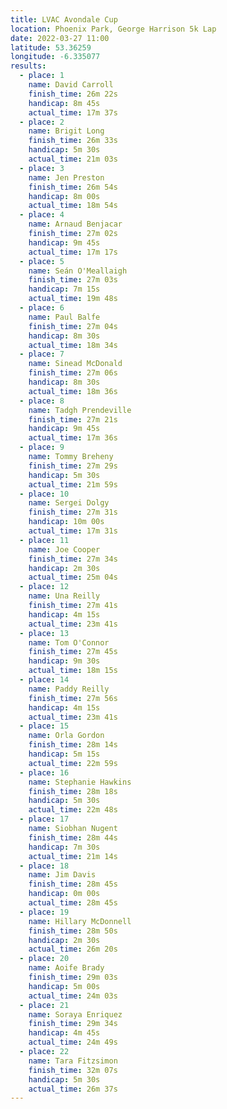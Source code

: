```yaml
---
title: LVAC Avondale Cup
location: Phoenix Park, George Harrison 5k Lap
date: 2022-03-27 11:00
latitude: 53.36259
longitude: -6.335077
results:
  - place: 1
    name: David Carroll
    finish_time: 26m 22s
    handicap: 8m 45s
    actual_time: 17m 37s
  - place: 2
    name: Brigit Long
    finish_time: 26m 33s
    handicap: 5m 30s
    actual_time: 21m 03s
  - place: 3
    name: Jen Preston
    finish_time: 26m 54s
    handicap: 8m 00s
    actual_time: 18m 54s
  - place: 4
    name: Arnaud Benjacar
    finish_time: 27m 02s
    handicap: 9m 45s
    actual_time: 17m 17s
  - place: 5
    name: Seán O'Meallaigh
    finish_time: 27m 03s
    handicap: 7m 15s
    actual_time: 19m 48s
  - place: 6
    name: Paul Balfe
    finish_time: 27m 04s
    handicap: 8m 30s
    actual_time: 18m 34s
  - place: 7
    name: Sinead McDonald
    finish_time: 27m 06s
    handicap: 8m 30s
    actual_time: 18m 36s
  - place: 8
    name: Tadgh Prendeville
    finish_time: 27m 21s
    handicap: 9m 45s
    actual_time: 17m 36s
  - place: 9
    name: Tommy Breheny
    finish_time: 27m 29s
    handicap: 5m 30s
    actual_time: 21m 59s
  - place: 10
    name: Sergei Dolgy
    finish_time: 27m 31s
    handicap: 10m 00s
    actual_time: 17m 31s
  - place: 11
    name: Joe Cooper
    finish_time: 27m 34s
    handicap: 2m 30s
    actual_time: 25m 04s
  - place: 12
    name: Una Reilly
    finish_time: 27m 41s
    handicap: 4m 15s
    actual_time: 23m 41s
  - place: 13
    name: Tom O'Connor
    finish_time: 27m 45s
    handicap: 9m 30s
    actual_time: 18m 15s
  - place: 14
    name: Paddy Reilly
    finish_time: 27m 56s
    handicap: 4m 15s
    actual_time: 23m 41s
  - place: 15
    name: Orla Gordon
    finish_time: 28m 14s
    handicap: 5m 15s
    actual_time: 22m 59s
  - place: 16
    name: Stephanie Hawkins
    finish_time: 28m 18s
    handicap: 5m 30s
    actual_time: 22m 48s
  - place: 17
    name: Siobhan Nugent
    finish_time: 28m 44s
    handicap: 7m 30s
    actual_time: 21m 14s
  - place: 18
    name: Jim Davis
    finish_time: 28m 45s
    handicap: 0m 00s
    actual_time: 28m 45s
  - place: 19
    name: Hillary McDonnell
    finish_time: 28m 50s
    handicap: 2m 30s
    actual_time: 26m 20s
  - place: 20
    name: Aoife Brady
    finish_time: 29m 03s
    handicap: 5m 00s
    actual_time: 24m 03s
  - place: 21
    name: Soraya Enriquez
    finish_time: 29m 34s
    handicap: 4m 45s
    actual_time: 24m 49s
  - place: 22
    name: Tara Fitzsimon
    finish_time: 32m 07s
    handicap: 5m 30s
    actual_time: 26m 37s
---
```

